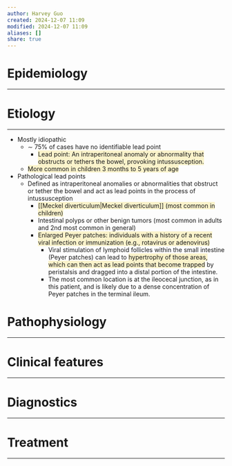 ```yaml
---
author: Harvey Guo
created: 2024-12-07 11:09
modified: 2024-12-07 11:09
aliases: []
share: true
---
```

# Epidemiology
---


# Etiology
---
- Mostly idiopathic
	- ∼ 75% of cases have no identifiable lead point
		- <span style="background:rgba(240, 200, 0, 0.2)">Lead point: An intraperitoneal anomaly or abnormality that obstructs or tethers the bowel, provoking intussusception.</span>
	- <span style="background:rgba(240, 200, 0, 0.2)">More common in children 3 months to 5 years of age</span>
- Pathological lead points
	- Defined as intraperitoneal anomalies or abnormalities that obstruct or tether the bowel and act as lead points in the process of intussusception 
		- <span style="background:rgba(240, 200, 0, 0.2)">[[Meckel diverticulum|Meckel diverticulum]] (most common in children)</span>
		- Intestinal polyps or other benign tumors (most common in adults and 2nd most common in general)
		- <span style="background:rgba(240, 200, 0, 0.2)">Enlarged Peyer patches: individuals with a history of a recent viral infection or immunization (e.g., rotavirus or adenovirus) </span>
			- Viral stimulation of lymphoid follicles within the small intestine (Peyer patches) can lead to <span style="background:rgba(240, 200, 0, 0.2)">hypertrophy of those areas, which can then act as lead points that become trapped</span> by peristalsis and dragged into a distal portion of the intestine.  
			- The most common location is at the ileocecal junction, as in this patient, and is likely due to a dense concentration of Peyer patches in the terminal ileum.

# Pathophysiology
---


# Clinical features
---


# Diagnostics
---


# Treatment
---

